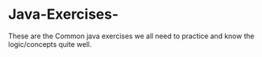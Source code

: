 # Java-Exercises-
These are the Common java exercises we all need to practice and know the logic/concepts quite well. 
